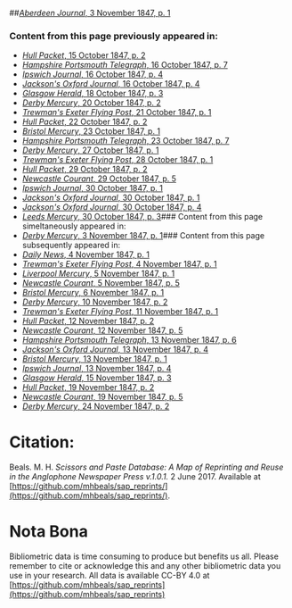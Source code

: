 ##[*Aberdeen Journal*, 3 November 1847, p. 1](https://mhbeals.github.io/sap_html/Aberdeen-Journal/Aberdeen-Journal-3-November-1847-p-1)

### Content from this page previously appeared in:
+ [*Hull Packet*, 15 October 1847, p. 2](https://mhbeals.github.io/sap_html/Hull-Packet/Hull-Packet-15-October-1847-p-2)
+ [*Hampshire Portsmouth Telegraph*, 16 October 1847, p. 7](https://mhbeals.github.io/sap_html/Hampshire-Portsmouth-Telegraph/Hampshire-Portsmouth-Telegraph-16-October-1847-p-7)
+ [*Ipswich Journal*, 16 October 1847, p. 4](https://mhbeals.github.io/sap_html/Ipswich-Journal/Ipswich-Journal-16-October-1847-p-4)
+ [*Jackson's Oxford Journal*, 16 October 1847, p. 4](https://mhbeals.github.io/sap_html/Jackson's-Oxford-Journal/Jackson's-Oxford-Journal-16-October-1847-p-4)
+ [*Glasgow Herald*, 18 October 1847, p. 3](https://mhbeals.github.io/sap_html/Glasgow-Herald/Glasgow-Herald-18-October-1847-p-3)
+ [*Derby Mercury*, 20 October 1847, p. 2](https://mhbeals.github.io/sap_html/Derby-Mercury/Derby-Mercury-20-October-1847-p-2)
+ [*Trewman's Exeter Flying Post*, 21 October 1847, p. 1](https://mhbeals.github.io/sap_html/Trewman's-Exeter-Flying-Post/Trewman's-Exeter-Flying-Post-21-October-1847-p-1)
+ [*Hull Packet*, 22 October 1847, p. 2](https://mhbeals.github.io/sap_html/Hull-Packet/Hull-Packet-22-October-1847-p-2)
+ [*Bristol Mercury*, 23 October 1847, p. 1](https://mhbeals.github.io/sap_html/Bristol-Mercury/Bristol-Mercury-23-October-1847-p-1)
+ [*Hampshire Portsmouth Telegraph*, 23 October 1847, p. 7](https://mhbeals.github.io/sap_html/Hampshire-Portsmouth-Telegraph/Hampshire-Portsmouth-Telegraph-23-October-1847-p-7)
+ [*Derby Mercury*, 27 October 1847, p. 1](https://mhbeals.github.io/sap_html/Derby-Mercury/Derby-Mercury-27-October-1847-p-1)
+ [*Trewman's Exeter Flying Post*, 28 October 1847, p. 1](https://mhbeals.github.io/sap_html/Trewman's-Exeter-Flying-Post/Trewman's-Exeter-Flying-Post-28-October-1847-p-1)
+ [*Hull Packet*, 29 October 1847, p. 2](https://mhbeals.github.io/sap_html/Hull-Packet/Hull-Packet-29-October-1847-p-2)
+ [*Newcastle Courant*, 29 October 1847, p. 5](https://mhbeals.github.io/sap_html/Newcastle-Courant/Newcastle-Courant-29-October-1847-p-5)
+ [*Ipswich Journal*, 30 October 1847, p. 1](https://mhbeals.github.io/sap_html/Ipswich-Journal/Ipswich-Journal-30-October-1847-p-1)
+ [*Jackson's Oxford Journal*, 30 October 1847, p. 1](https://mhbeals.github.io/sap_html/Jackson's-Oxford-Journal/Jackson's-Oxford-Journal-30-October-1847-p-1)
+ [*Jackson's Oxford Journal*, 30 October 1847, p. 4](https://mhbeals.github.io/sap_html/Jackson's-Oxford-Journal/Jackson's-Oxford-Journal-30-October-1847-p-4)
+ [*Leeds Mercury*, 30 October 1847, p. 3](https://mhbeals.github.io/sap_html/Leeds-Mercury/Leeds-Mercury-30-October-1847-p-3)### Content from this page simeltaneously appeared in:
+ [*Derby Mercury*, 3 November 1847, p. 1](https://mhbeals.github.io/sap_html/Derby-Mercury/Derby-Mercury-3-November-1847-p-1)### Content from this page subsequently appeared in:
+ [*Daily News*, 4 November 1847, p. 1](https://mhbeals.github.io/sap_html/Daily-News/Daily-News-4-November-1847-p-1)
+ [*Trewman's Exeter Flying Post*, 4 November 1847, p. 1](https://mhbeals.github.io/sap_html/Trewman's-Exeter-Flying-Post/Trewman's-Exeter-Flying-Post-4-November-1847-p-1)
+ [*Liverpool Mercury*, 5 November 1847, p. 1](https://mhbeals.github.io/sap_html/Liverpool-Mercury/Liverpool-Mercury-5-November-1847-p-1)
+ [*Newcastle Courant*, 5 November 1847, p. 5](https://mhbeals.github.io/sap_html/Newcastle-Courant/Newcastle-Courant-5-November-1847-p-5)
+ [*Bristol Mercury*, 6 November 1847, p. 1](https://mhbeals.github.io/sap_html/Bristol-Mercury/Bristol-Mercury-6-November-1847-p-1)
+ [*Derby Mercury*, 10 November 1847, p. 2](https://mhbeals.github.io/sap_html/Derby-Mercury/Derby-Mercury-10-November-1847-p-2)
+ [*Trewman's Exeter Flying Post*, 11 November 1847, p. 1](https://mhbeals.github.io/sap_html/Trewman's-Exeter-Flying-Post/Trewman's-Exeter-Flying-Post-11-November-1847-p-1)
+ [*Hull Packet*, 12 November 1847, p. 2](https://mhbeals.github.io/sap_html/Hull-Packet/Hull-Packet-12-November-1847-p-2)
+ [*Newcastle Courant*, 12 November 1847, p. 5](https://mhbeals.github.io/sap_html/Newcastle-Courant/Newcastle-Courant-12-November-1847-p-5)
+ [*Hampshire Portsmouth Telegraph*, 13 November 1847, p. 6](https://mhbeals.github.io/sap_html/Hampshire-Portsmouth-Telegraph/Hampshire-Portsmouth-Telegraph-13-November-1847-p-6)
+ [*Jackson's Oxford Journal*, 13 November 1847, p. 4](https://mhbeals.github.io/sap_html/Jackson's-Oxford-Journal/Jackson's-Oxford-Journal-13-November-1847-p-4)
+ [*Bristol Mercury*, 13 November 1847, p. 1](https://mhbeals.github.io/sap_html/Bristol-Mercury/Bristol-Mercury-13-November-1847-p-1)
+ [*Ipswich Journal*, 13 November 1847, p. 4](https://mhbeals.github.io/sap_html/Ipswich-Journal/Ipswich-Journal-13-November-1847-p-4)
+ [*Glasgow Herald*, 15 November 1847, p. 3](https://mhbeals.github.io/sap_html/Glasgow-Herald/Glasgow-Herald-15-November-1847-p-3)
+ [*Hull Packet*, 19 November 1847, p. 2](https://mhbeals.github.io/sap_html/Hull-Packet/Hull-Packet-19-November-1847-p-2)
+ [*Newcastle Courant*, 19 November 1847, p. 5](https://mhbeals.github.io/sap_html/Newcastle-Courant/Newcastle-Courant-19-November-1847-p-5)
+ [*Derby Mercury*, 24 November 1847, p. 2](https://mhbeals.github.io/sap_html/Derby-Mercury/Derby-Mercury-24-November-1847-p-2)
                    
# Citation: 

Beals. M. H. *Scissors and Paste Database: A Map of Reprinting and Reuse in the Anglophone Newspaper Press v.1.0.1.* 2 June 2017. Available at [https://github.com/mhbeals/sap_reprints/](https://github.com/mhbeals/sap_reprints/). 
                    
# Nota Bona

Bibliometric data is time consuming to produce but benefits us all. Please remember to cite or acknowledge this and any other bibliometric data you use in your research. All data is available CC-BY 4.0 at [https://github.com/mhbeals/sap_reprints](https://github.com/mhbeals/sap_reprints)